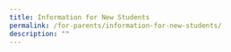 ```yaml
---
title: Information for New Students
permalink: /for-parents/information-for-new-students/
description: ""
---
```

